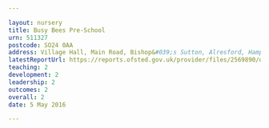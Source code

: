 ```yaml
---

layout: nursery
title: Busy Bees Pre-School
urn: 511327
postcode: SO24 0AA
address: Village Hall, Main Road, Bishop&#039;s Sutton, Alresford, Hampshire, SO24 0AA
latestReportUrl: https://reports.ofsted.gov.uk/provider/files/2569890/urn/511327.pdf
teaching: 2
development: 2
leadership: 2
outcomes: 2
overall: 2
date: 5 May 2016

---
```

